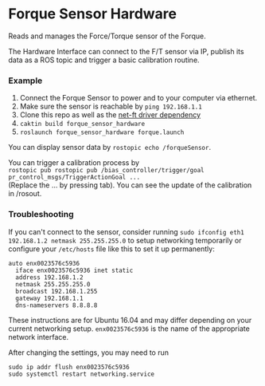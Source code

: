 # Forque Sensor Hardware

Reads and manages the Force/Torque sensor of the Forque.

The Hardware Interface can connect to the F/T sensor via IP, publish its data as a ROS topic and trigger a basic calibration routine.

### Example

1. Connect the Forque Sensor to power and to your computer via ethernet.
2. Make sure the sensor is reachable by ```ping 192.168.1.1```
3. Clone this repo as well as the [net-ft driver dependency](https://github.com/epfl-lasa/net-ft-ros)
3. ```caktin build forque_sensor_hardware```
4. ```roslaunch forque_sensor_hardware forque.launch```

You can display sensor data by ```rostopic echo /forqueSensor```.

You can trigger a calibration process by<br/>
```rostopic pub rostopic pub /bias_controller/trigger/goal pr_control_msgs/TriggerActionGoal ...```<br/>
(Replace the ... by pressing tab). You can see the update of the calibration in /rosout.

### Troubleshooting

If you can't connect to the sensor, consider running ```sudo ifconfig eth1 192.168.1.2 netmask 255.255.255.0``` to setup networking temporarily or configure your ```/etc/hosts``` file like this to set it up permanently:

```
auto enx0023576c5936
  iface enx0023576c5936 inet static
  address 192.168.1.2
  netmask 255.255.255.0
  broadcast 192.168.1.255
  gateway 192.168.1.1
  dns-nameservers 8.8.8.8
```

These instructions are for Ubuntu 16.04 and may differ depending on your current networking setup. ```enx0023576c5936``` is the name of the appropriate network interface.

After changing the settings, you may need to run
```
sudo ip addr flush enx0023576c5936
sudo systemctl restart networking.service
```

